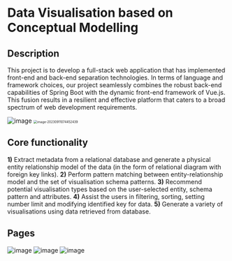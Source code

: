 # Data Visualisation based on Conceptual Modelling


## Description

This project is to develop a full-stack web application that has implemented front-end and back-end separation technologies. In terms of language and framework choices, our project seamlessly combines the robust back-end capabilities of Spring Boot with the dynamic front-end framework of Vue.js. This fusion results in a resilient and effective platform that caters to a broad spectrum of web development requirements.

![image](https://github.com/cjc626590597/RS2ER/assets/65157325/aa70037f-1049-4f6e-8f3d-b877e1e7eba4)
<img src="https://github.com/cjc626590597/RS2ER/assets/65157325/aa70037f-1049-4f6e-8f3d-b877e1e7eba4" alt="image-20230911074452439" style="zoom:50%;" />


## Core functionality

**1)** Extract metadata from a relational database and generate a physical entity relationship model of the data (in the form of relational diagram with foreign key links).
**2)** Perform pattern matching between entity-relationship model and the set of visualisation schema patterns.
**3)** Recommend potential visualisation types based on the user-selected entity, schema pattern and attributes. 
**4)** Assist the users in filtering, sorting, setting number limit and modifying identified key for data.
**5)** Generate a variety of visualisations using data retrieved from database.

## Pages

![image](https://github.com/cjc626590597/RS2ER/assets/65157325/82accb94-a572-4757-a658-1561fb9f2f42)
![image](https://github.com/cjc626590597/RS2ER/assets/65157325/37f84b79-4d48-4b72-a6c1-fe95f66bfdd3)
![image](https://github.com/cjc626590597/RS2ER/assets/65157325/df95eea7-f38d-44e8-848c-ed6f2250340e)

